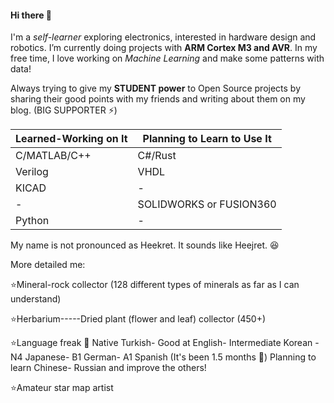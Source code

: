 #### Hi there 👋
I'm a _self-learner_ exploring electronics, interested in hardware design and robotics. I’m currently doing projects with **ARM Cortex M3 and AVR**. In my free time, I love working on _Machine Learning_ and make some patterns with data!

Always trying to give my **STUDENT power** to Open Source projects by sharing their good points with my friends and writing about them on my blog. (BIG SUPPORTER ⚡)

Learned-Working on It | Planning to Learn to Use It
------------ | -------------
C/MATLAB/C++ | C#/Rust
Verilog | VHDL
KICAD | -
-|SOLIDWORKS or FUSION360 
Python | - 


My name is not pronounced as Heekret. It sounds like Heejret.  😆

More detailed me:

⭐Mineral-rock collector (128 different types of minerals as far as I can understand)

⭐Herbarium-----Dried plant (flower and leaf) collector (450+) 

⭐Language freak 🤡 
Native Turkish- Good at English- Intermediate Korean - N4 Japanese- B1 German- A1 Spanish (It's been 1.5 months 🚀) Planning to learn Chinese- Russian and improve the others! 

⭐Amateur star map artist

<!--
**siriusm46/siriusm46** is a ✨ _special_ ✨ repository because its `README.md` (this file) appears on your GitHub profile.

İmportant links! 
https://shields.io/


Here are some ideas to get you started:

- 🔭 I’m currently working on ...
- 🌱 I’m currently learning ...
- 👯 I’m looking to collaborate on ...
- 🤔 I’m looking for help with ...
- 💬 Ask me about ...
- 📫 How to reach me: ...
- 😄 Pronouns: ...
- ⚡ Fun fact: ...
-->
